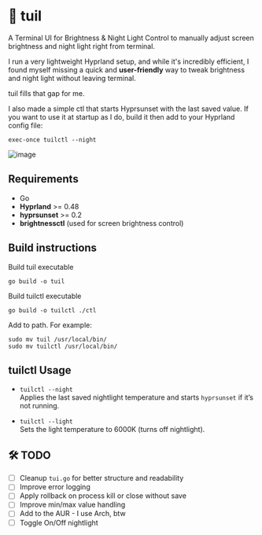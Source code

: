 # 🌙 tuil

A Terminal UI for Brightness & Night Light Control to manually adjust screen brightness and night light right from terminal.

I run a very lightweight Hyprland setup, and while it's incredibly efficient, I found myself missing a quick and **user-friendly** way to tweak brightness and night light without leaving terminal.

tuil fills that gap for me.

I also made a simple ctl that starts Hyprsunset with the last saved value.
If you want to use it at startup as I do, build it then add to your Hyprland config file:

```console
exec-once tuilctl --night
```

![image](https://github.com/user-attachments/assets/5bcd5691-a947-47fe-86e0-cfa7ffe73c9e)

## Requirements

- Go
- **Hyprland** >= 0.48  
- **hyprsunset** >= 0.2  
- **brightnessctl** (used for screen brightness control)

## Build instructions

Build tuil executable

```console
go build -o tuil
```

Build tuilctl executable

```console
go build -o tuilctl ./ctl
```

Add to path. For example:

```console
sudo mv tuil /usr/local/bin/
sudo mv tuilctl /usr/local/bin/
```

## tuilctl Usage

- `tuilctl --night`  
  Applies the last saved nightlight temperature and starts `hyprsunset` if it’s not running.

- `tuilctl --light`  
  Sets the light temperature to 6000K (turns off nightlight).

## 🛠️ TODO

- [ ] Cleanup `tui.go` for better structure and readability
- [ ] Improve error logging
- [ ] Apply rollback on process kill or close without save
- [ ] Improve min/max value handling
- [ ] Add to the AUR - I use Arch, btw
- [ ] Toggle On/Off nightlight
